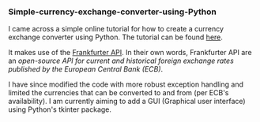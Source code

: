 ### Simple-currency-exchange-converter-using-Python

I came across a simple online tutorial for how to create a currency exchange converter using Python. The tutorial can be found [here](https://www.youtube.com/watch?v=snPGUT-Fxa4).

It makes use of the [Frankfurter API](https://github.com/hakanensari/frankfurter). In their own words, Frankfurter API are an *open-source API for current and historical foreign exchange rates published by the European Central Bank (ECB)*.

I have since modified the code with more robust exception handling and limited the currencies that can be converted to and from (per ECB's availability). I am currently aiming to add a GUI (Graphical user interface) using Python's tkinter package. 